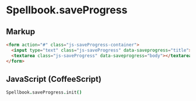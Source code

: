 Spellbook.saveProgress
======================

Markup
------

```html
<form action="#" class="js-saveProgress-container">
  <input type="text" class="js-saveProgress" data-saveprogress="title">
  <textarea class="js-saveProgress" data-saveprogress="body"></textarea>
</form>
```

JavaScript (CoffeeScript)
-------------------------

```coffeescript
Spellbook.saveProgress.init()
```
